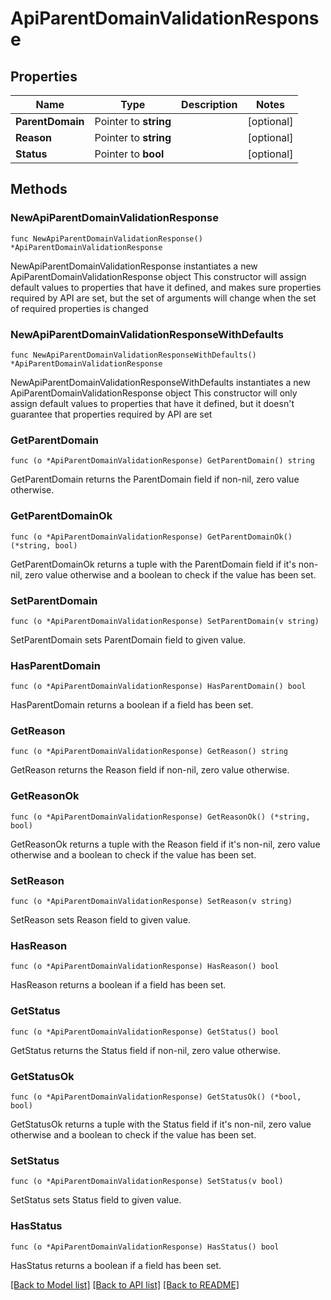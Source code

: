 # ApiParentDomainValidationResponse

## Properties

Name | Type | Description | Notes
------------ | ------------- | ------------- | -------------
**ParentDomain** | Pointer to **string** |  | [optional] 
**Reason** | Pointer to **string** |  | [optional] 
**Status** | Pointer to **bool** |  | [optional] 

## Methods

### NewApiParentDomainValidationResponse

`func NewApiParentDomainValidationResponse() *ApiParentDomainValidationResponse`

NewApiParentDomainValidationResponse instantiates a new ApiParentDomainValidationResponse object
This constructor will assign default values to properties that have it defined,
and makes sure properties required by API are set, but the set of arguments
will change when the set of required properties is changed

### NewApiParentDomainValidationResponseWithDefaults

`func NewApiParentDomainValidationResponseWithDefaults() *ApiParentDomainValidationResponse`

NewApiParentDomainValidationResponseWithDefaults instantiates a new ApiParentDomainValidationResponse object
This constructor will only assign default values to properties that have it defined,
but it doesn't guarantee that properties required by API are set

### GetParentDomain

`func (o *ApiParentDomainValidationResponse) GetParentDomain() string`

GetParentDomain returns the ParentDomain field if non-nil, zero value otherwise.

### GetParentDomainOk

`func (o *ApiParentDomainValidationResponse) GetParentDomainOk() (*string, bool)`

GetParentDomainOk returns a tuple with the ParentDomain field if it's non-nil, zero value otherwise
and a boolean to check if the value has been set.

### SetParentDomain

`func (o *ApiParentDomainValidationResponse) SetParentDomain(v string)`

SetParentDomain sets ParentDomain field to given value.

### HasParentDomain

`func (o *ApiParentDomainValidationResponse) HasParentDomain() bool`

HasParentDomain returns a boolean if a field has been set.

### GetReason

`func (o *ApiParentDomainValidationResponse) GetReason() string`

GetReason returns the Reason field if non-nil, zero value otherwise.

### GetReasonOk

`func (o *ApiParentDomainValidationResponse) GetReasonOk() (*string, bool)`

GetReasonOk returns a tuple with the Reason field if it's non-nil, zero value otherwise
and a boolean to check if the value has been set.

### SetReason

`func (o *ApiParentDomainValidationResponse) SetReason(v string)`

SetReason sets Reason field to given value.

### HasReason

`func (o *ApiParentDomainValidationResponse) HasReason() bool`

HasReason returns a boolean if a field has been set.

### GetStatus

`func (o *ApiParentDomainValidationResponse) GetStatus() bool`

GetStatus returns the Status field if non-nil, zero value otherwise.

### GetStatusOk

`func (o *ApiParentDomainValidationResponse) GetStatusOk() (*bool, bool)`

GetStatusOk returns a tuple with the Status field if it's non-nil, zero value otherwise
and a boolean to check if the value has been set.

### SetStatus

`func (o *ApiParentDomainValidationResponse) SetStatus(v bool)`

SetStatus sets Status field to given value.

### HasStatus

`func (o *ApiParentDomainValidationResponse) HasStatus() bool`

HasStatus returns a boolean if a field has been set.


[[Back to Model list]](../README.md#documentation-for-models) [[Back to API list]](../README.md#documentation-for-api-endpoints) [[Back to README]](../README.md)


